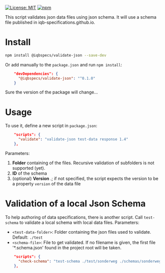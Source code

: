 [![License: MIT](https://img.shields.io/badge/License-MIT-yellow.svg)](https://opensource.org/licenses/MIT) [![npm](https://img.shields.io/npm/v/%40iqbspecs%2Fvalidate-json)](https://www.npmjs.com/package/@iqbspecs/validate-json)

This script validates json data files using json schema. It will use a schema file published in iqb-specifications.github.io.

# Install

```bash
npm install @iqbspecs/validate-json --save-dev
```

Or add manually to the `package.json` and run `npm install`:

```json
    "devDependencies": {
      "@iqbspecs/validate-json": "^0.1.0"
    }
```
Sure the version of the package will change...


# Usage

To use it, define a new script in `package.json`:

```json
    "scripts": {
      "validate": "validate-json test-data response 1.4"
    },
```

Parameters:

1. **Folder** containing of the files. Recursive validation of subfolders is not supported (yet).
2. **ID** of the schema
3. (optional) **Version** <major>.<minor>; if not specified, the script expects the version to be a property `version` of the data file

# Validation of a local Json Schema

To help authoring of data specifications, there is another script. Call `test-schema` to validate a local schema with local data files. Parameters:

* `<test-data-folder>`: Folder containing the json files used to validate. Default: `./test`
* `<schema-file>`: File to get validated. If no filename is given, the first file '*.schema.json' found in the project root will be taken.
```json
    "scripts": {
      "check-schema": "test-schema ./test/sonderweg ./schemas/sonderweg.schema.json"
    },
```
